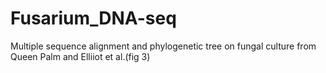 # Fusarium_DNA-seq
Multiple sequence alignment and phylogenetic tree on fungal culture from Queen Palm and Elliiot et al.(fig 3)
